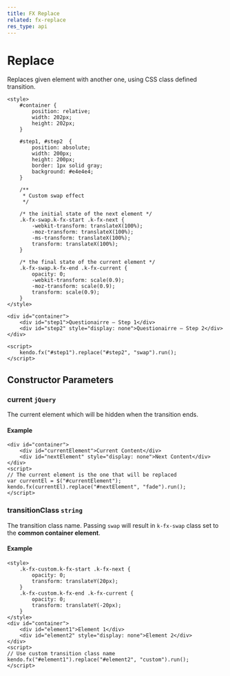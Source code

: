 ```yaml
---
title: FX Replace
related: fx-replace
res_type: api
---
```


# Replace

Replaces given element with another one, using CSS class defined transition.

    <style>
        #container {
            position: relative;
            width: 202px;
            height: 202px;
        }

        #step1, #step2  {
            position: absolute;
            width: 200px;
            height: 200px;
            border: 1px solid gray;
            background: #e4e4e4;
        }

        /**
         * Custom swap effect
         */

        /* the initial state of the next element */
        .k-fx-swap.k-fx-start .k-fx-next {
            -webkit-transform: translateX(100%);
            -moz-transform: translateX(100%);
            -ms-transform: translateX(100%);
            transform: translateX(100%);
        }

        /* the final state of the current element */
        .k-fx-swap.k-fx-end .k-fx-current {
            opacity: 0;
            -webkit-transform: scale(0.9);
            -moz-transform: scale(0.9);
            transform: scale(0.9);
        }
    </style>

    <div id="container">
        <div id="step1">Questionairre – Step 1</div>
        <div id="step2" style="display: none">Questionairre – Step 2</div>
    </div>

    <script>
        kendo.fx("#step1").replace("#step2", "swap").run();
    </script>

## Constructor Parameters

### current `jQuery`

The current element which will be hidden when the transition ends.

#### Example

    <div id="container">
        <div id="currentElement">Current Content</div>
        <div id="nextElement" style="display: none">Next Content</div>
    </div>
    <script>
    // The current element is the one that will be replaced
    var currentEl = $("#currentElement");
    kendo.fx(currentEl).replace("#nextElement", "fade").run();
    </script>

### transitionClass `string`

The transition class name. Passing `swap` will result in `k-fx-swap` class set to the **common container element**.

#### Example

    <style>
        .k-fx-custom.k-fx-start .k-fx-next {
            opacity: 0;
            transform: translateY(20px);
        }
        .k-fx-custom.k-fx-end .k-fx-current {
            opacity: 0;
            transform: translateY(-20px);
        }
    </style>
    <div id="container">
        <div id="element1">Element 1</div>
        <div id="element2" style="display: none">Element 2</div>
    </div>
    <script>
    // Use custom transition class name
    kendo.fx("#element1").replace("#element2", "custom").run();
    </script>

